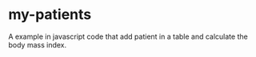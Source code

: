 # my-patients
A example in javascript code that add patient in a table and calculate the body mass index.
